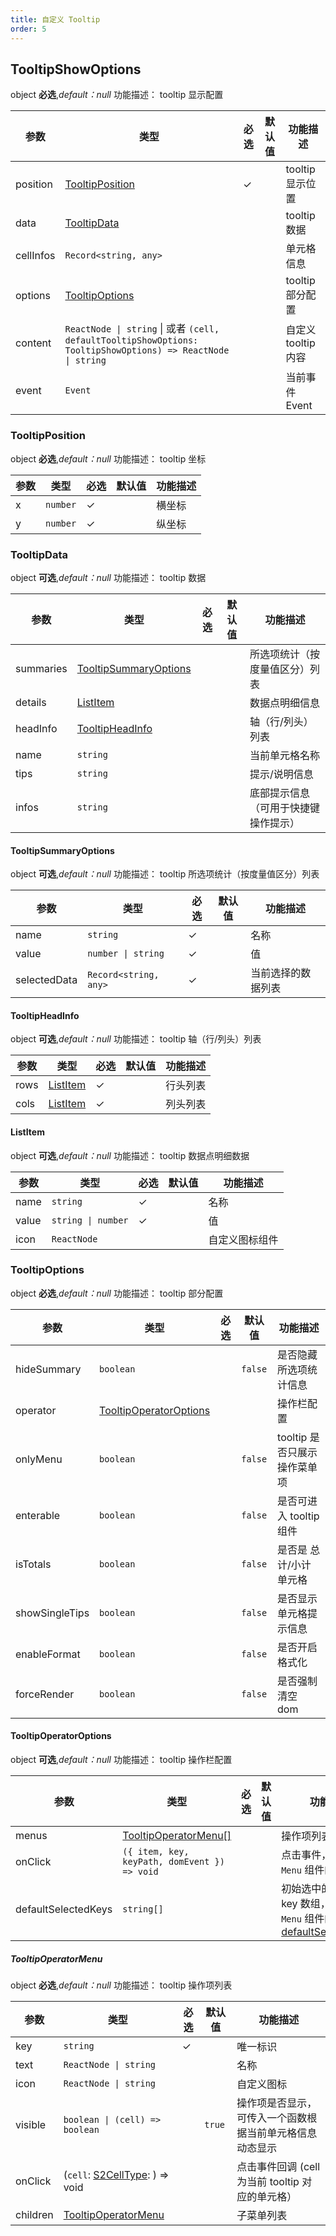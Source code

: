 ```yaml
---
title: 自定义 Tooltip
order: 5
---
```


## TooltipShowOptions

object **必选**,_default：null_ 功能描述： tooltip 显示配置

| 参数      | 类型      | 必选  | 默认值 | 功能描述            |
| --------- | ------- | ------ | ------ | ------------------- |
| position  | [TooltipPosition](#tooltipposition)       |   ✓   |        | tooltip 显示位置    |
| data      | [TooltipData](#tooltipdata)      |       |        | tooltip 数据        |
| cellInfos | `Record<string, any>`        |       |        | 单元格信息          |
| options   | [TooltipOptions](#tooltipoptions)    |       |        | tooltip 部分配置    |
| content   | `ReactNode \| string` \| 或者 `(cell, defaultTooltipShowOptions: TooltipShowOptions) => ReactNode \| string` |       |        | 自定义 tooltip 内容 |
| event     | `Event`  |       |        | 当前事件 Event      |

### TooltipPosition

object **必选**,_default：null_ 功能描述： tooltip 坐标

| 参数 | 类型     | 必选  | 默认值 | 功能描述 |
| ---- | -------- | ------ | ------ | -------- |
| x    | `number` |   ✓   |        | 横坐标   |
| y    | `number` |   ✓   |        | 纵坐标   |

### TooltipData

object **可选**,_default：null_ 功能描述： tooltip 数据

| 参数      | 类型                                            | 必选  | 默认值 | 功能描述                             |
| --------- | ----------------------------------------------- | ------ | ------ | ------------------------------------ |
| summaries | [TooltipSummaryOptions](#tooltipsummaryoptions) |       |        | 所选项统计（按度量值区分）列表       |
| details   | [ListItem](#listitem)                           |       |        | 数据点明细信息                       |
| headInfo  | [TooltipHeadInfo](#tooltipheadinfo)             |       |        | 轴（行/列头）列表                    |
| name      | `string`                                        |       |        | 当前单元格名称                       |
| tips      | `string`                                        |       |        | 提示/说明信息                        |
| infos     | `string`                                        |       |        | 底部提示信息（可用于快捷键操作提示） |

#### TooltipSummaryOptions

object **可选**,_default：null_ 功能描述： tooltip 所选项统计（按度量值区分）列表

| 参数         | 类型                  | 必选  | 默认值 | 功能描述           |
| ------------ | --------------------- | ------ | ------ | ------------------ |
| name         | `string`              |   ✓   |        | 名称               |
| value        | `number \| string`     |   ✓   |        | 值                 |
| selectedData | `Record<string, any>` |   ✓   |        | 当前选择的数据列表 |

#### TooltipHeadInfo

object **可选**,_default：null_ 功能描述： tooltip 轴（行/列头）列表

| 参数 | 类型                  | 必选  | 默认值 | 功能描述 |
| ---- | --------------------- | ------ | ------ | -------- |
| rows | [ListItem](#listitem) |   ✓   |        | 行头列表 |
| cols | [ListItem](#listitem) |   ✓   |        | 列头列表 |

#### ListItem

object **可选**,_default：null_ 功能描述： tooltip 数据点明细数据

| 参数  | 类型              | 必选  | 默认值 | 功能描述       |
| ----- | ----------------- | ------ | ------ | -------------- |
| name  | `string`          |   ✓   |        | 名称           |
| value | `string \| number` |   ✓   |        | 值             |
| icon  | `ReactNode` |       |        | 自定义图标组件 |

### TooltipOptions

object **必选**,_default：null_ 功能描述： tooltip 部分配置

| 参数           | 类型                                              | 必选  | 默认值 | 功能描述                     |
| -------------- | ------------------------------------------------- | ------ | ------ | ---------------------------- |
| hideSummary    | `boolean`                                         |       |     `false`    | 是否隐藏所选项统计信息       |
| operator       | [TooltipOperatorOptions](#tooltipoperatoroptions) |       |        | 操作栏配置                   |
| onlyMenu       | `boolean`                                         |       |      `false`   | tooltip 是否只展示操作菜单项 |
| enterable      | `boolean`                                         |       |      `false`   | 是否可进入 tooltip 组件      |
| isTotals       | `boolean`                                         |       |      `false`   | 是否是 总计/小计 单元格      |
| showSingleTips | `boolean`                                         |       |     `false`    | 是否显示单元格提示信息       |
| enableFormat | `boolean`                                         |       |     `false`    | 是否开启格式化       |
| forceRender | `boolean`                                         |       |    `false`    | 是否强制清空 dom       |

#### TooltipOperatorOptions

object **可选**,_default：null_ 功能描述： tooltip 操作栏配置

| 参数    | 类型                                         | 必选  | 默认值 | 功能描述                                                                                   |
| ------- | -------------------------------------------- | ------ | ------ | ------------------------------------------------------------------------------------------ |
| menus   | [TooltipOperatorMenu[]](#tooltipoperatormenu)  |     |        | 操作项列表  |
| onClick | `({ item, key, keyPath, domEvent }) => void` |      |        | 点击事件，透传 `antd` `Menu` 组件的 [onClick](https://ant.design/components/menu-cn/#Menu) |
| defaultSelectedKeys   | `string[]`  |     |        | 初始选中的菜单项 key 数组，透传 `antd` `Menu` 组件的 [defaultSelectedKeys](https://ant.design/components/menu-cn/#Menu)  |

##### TooltipOperatorMenu

object **必选**,_default：null_ 功能描述： tooltip 操作项列表

| 参数     | 类型                                        | 必选  | 默认值 | 功能描述       |
| -------- | ------------------------------------------- | ------ | ------ | -------------- |
| key      | `string`                                    |   ✓   |        | 唯一标识       |
| text     | `ReactNode \| string`   |       |        | 名称           |
| icon     | `ReactNode \| string`   |       |        | 自定义图标     |
| visible  | `boolean \| (cell) => boolean`                           |      |   `true`      | 操作项是否显示，可传入一个函数根据当前单元格信息动态显示     |
| onClick  | (`cell`: [S2CellType](/docs/api/basic-class/base-cell): ) => void                           |       |        | 点击事件回调  (cell 为当前 tooltip 对应的单元格）   |
| children | [TooltipOperatorMenu](#tooltipoperatormenu) |       |        | 子菜单列表     |
